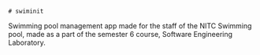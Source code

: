     # swiminit

Swimming pool management app made for the staff of the NITC Swimming pool, made as a part of the semester 6 course, Software Engineering Laboratory.
